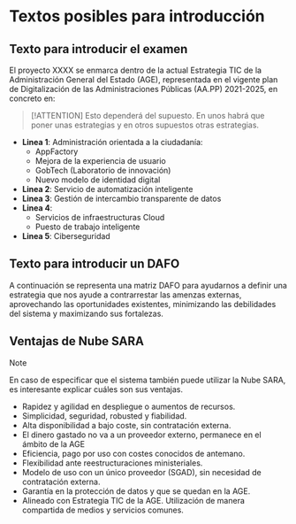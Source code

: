 # Textos posibles para introducción

## Texto para introducir el examen

El proyecto XXXX se enmarca dentro de la actual Estrategia  TIC de la Administración General del Estado (AGE), representada en el vigente plan de Digitalización de las Administraciones Públicas (AA.PP) 2021-2025, en concreto en:

> [!ATTENTION]
> Esto dependerá del supuesto. En unos habrá que poner unas estrategias y en otros supuestos otras estrategias.

- **Linea 1**: Administración orientada a la ciudadanía:
    * AppFactory
    * Mejora de la experiencia de usuario
    * GobTech (Laboratorio de innovación)
    * Nuevo modelo de identidad digital
- **Linea 2**: Servicio de automatización inteligente
- **Linea 3**: Gestión de intercambio transparente de datos
- **Linea 4**: 
    * Servicios de infraestructuras Cloud
    * Puesto de trabajo inteligente
- **Linea 5**: Ciberseguridad

## Texto para introducir un DAFO

A continuación se representa una matriz DAFO para ayudarnos a definir una estrategia que nos ayude a contrarrestar las amenzas externas, aprovechando las oportunidades existentes, minimizando las debilidades del sistema y maximizando sus fortalezas.

## Ventajas de Nube SARA

> [!NOTE]
> En caso de especificar que el sistema también puede utilizar la Nube SARA, es interesante explicar cuáles son sus ventajas.

- Rapidez y agilidad en despliegue o aumentos de recursos.
- Simplicidad, seguridad, robusted y fiabilidad.
- Alta disponibilidad a bajo coste, sin contratación externa.
- El dinero gastado no va a un proveedor externo, permanece en el ámbito de la AGE
- Eficiencia, pago por uso con costes conocidos de antemano.
- Flexibilidad ante reestructuraciones ministeriales.
- Modelo de uso con un único proveedor (SGAD), sin necesidad de contratación externa.
- Garantía en la protección de datos y que se quedan en la AGE.
- Alineado con Estrategia TIC de la AGE. Utilización de manera compartida de medios y servicios comunes.
